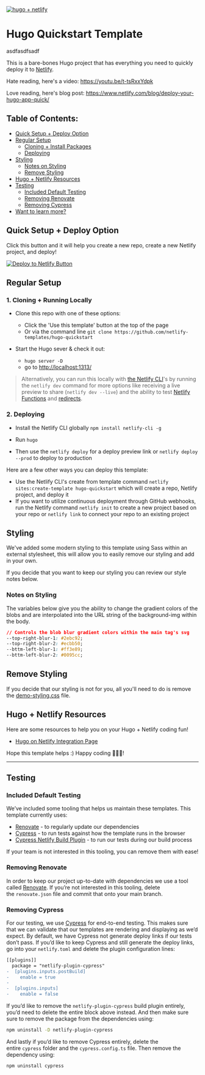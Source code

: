 [![hugo + netlify](https://res.cloudinary.com/dzkoxrsdj/image/upload/v1656562989/template_1_edyp8b.png)](https://ntl.fyi/3P9w1mr)

# Hugo Quickstart Template

asdfasdfsadf

This is a bare-bones Hugo project that has everything you need to quickly deploy it to [Netlify](https://netlify.com).

Hate reading, here's a video: https://youtu.be/t-tsRxxYdpk

Love reading, here's blog post: https://www.netlify.com/blog/deploy-your-hugo-app-quick/

## Table of Contents:

- [Quick Setup + Deploy Option](#quick-setup--deploy-option)
- [Regular Setup](#regular-setup)
  - [Cloning + Install Packages](#1-cloning--install-packages)
  - [Deploying](#2-deploying)
- [Styling](#styling)
  - [Notes on Styling](#notes-on-styling)
  - [Remove Styling](#remove-styling)
- [Hugo + Netlify Resources](#hugo--netlify-resources)
- [Testing](#testing)
  - [Included Default Testing](#included-default-testing)
  - [Removing Renovate](#removing-renovate)
  - [Removing Cypress](#removing-cypress)
- [Want to learn more?](#want-to-learn-more)

## Quick Setup + Deploy Option

Click this button and it will help you create a new repo, create a new Netlify project, and deploy!

[![Deploy to Netlify Button](https://www.netlify.com/img/deploy/button.svg)](https://app.netlify.com/start/deploy?repository=https://github.com/netlify-templates/hugo-quickstart)

## Regular Setup

### 1. Cloning + Running Locally

- Clone this repo with one of these options:

  - Click the 'Use this template' button at the top of the page
  - Or via the command line `git clone https://github.com/netlify-templates/hugo-quickstart`

- Start the Hugo sever & check it out:

  - `hugo server -D`
  - go to [http://localhost:1313/](http://localhost:1313/)

> Alternatively, you can run this locally with [the Netlify CLI](https://docs.netlify.com/cli/get-started/)'s by running the `netlify dev` command for more options like receiving a live preview to share (`netlify dev --live`) and the ability to test [Netlify Functions](https://www.netlify.com/products/functions) and [redirects](https://docs.netlify.com/routing/redirects/).

### 2. Deploying

- Install the Netlify CLI globally `npm install netlify-cli -g`
- Run `hugo`

- Then use the `netlify deploy` for a deploy preview link or `netlify deploy --prod` to deploy to production

Here are a few other ways you can deploy this template:

- Use the Netlify CLI's create from template command `netlify sites:create-template hugo-quickstart` which will create a repo, Netlify project, and deploy it
- If you want to utilize continuous deployment through GitHub webhooks, run the Netlify command `netlify init` to create a new project based on your repo or `netlify link` to connect your repo to an existing project

## Styling

We've added some modern styling to this template using Sass within an external stylesheet, this will allow you to easily remove our styling and add in your own.

If you decide that you want to keep our styling you can review our style notes below.

### Notes on Styling

The variables below give you the ability to change the gradient colors of the blobs and are interpolated into the URL string of the background-img within the body.

```css
// Controls the blob blur gradient colors within the main tag's svg
--top-right-blur-1: #2ebc92;
--top-right-blur-2: #ecbb50;
--bttm-left-blur-1: #ff3e89;
--bttm-left-blur-2: #0095cc;
```

## Remove Styling

If you decide that our styling is not for you, all you'll need to do is remove the [demo-styling.css](https://github.com/netlify-templates/hugo-quickstart/blob/main/themes/netlify-basic/static/css/demo-styling.css) file.

## Hugo + Netlify Resources

Here are some resources to help you on your Hugo + Netlify coding fun!

- [Hugo on Netlify Integration Page](https://ntl.fyi/3P9w1mr)

Hope this template helps :) Happy coding 👩🏻‍💻!

---

## Testing

### Included Default Testing

We’ve included some tooling that helps us maintain these templates. This template currently uses:

- [Renovate](https://www.mend.io/free-developer-tools/renovate/) - to regularly update our dependencies
- [Cypress](https://www.cypress.io/) - to run tests against how the template runs in the browser
- [Cypress Netlify Build Plugin](https://github.com/cypress-io/netlify-plugin-cypress) - to run our tests during our build process

If your team is not interested in this tooling, you can remove them with ease!

### Removing Renovate

In order to keep our project up-to-date with dependencies we use a tool called [Renovate](https://github.com/marketplace/renovate). If you’re not interested in this tooling, delete the `renovate.json` file and commit that onto your main branch.

### Removing Cypress

For our testing, we use [Cypress](https://www.cypress.io/) for end-to-end testing. This makes sure that we can validate that our templates are rendering and displaying as we’d expect. By default, we have Cypress not generate deploy links if our tests don’t pass. If you’d like to keep Cypress and still generate the deploy links, go into your `netlify.toml` and delete the plugin configuration lines:

```diff
[[plugins]]
  package = "netlify-plugin-cypress"
-  [plugins.inputs.postBuild]
-    enable = true
-
-  [plugins.inputs]
-    enable = false 
```

If you’d like to remove the `netlify-plugin-cypress` build plugin entirely, you’d need to delete the entire block above instead. And then make sure sure to remove the package from the dependencies using:

```bash
npm uninstall -D netlify-plugin-cypress
```

And lastly if you’d like to remove Cypress entirely, delete the entire `cypress` folder and the `cypress.config.ts` file. Then remove the dependency using:

```bash
npm uninstall cypress
```
